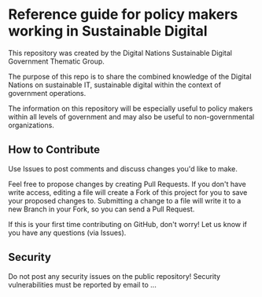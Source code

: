 # Reference guide for policy makers working in Sustainable Digital
This repository was created by the Digital Nations Sustainable Digital Government Thematic Group.

The purpose of this repo is to share the combined knowledge of the Digital Nations on sustainable IT, sustainable digital within the context of government operations.

The information on this repository will be especially useful to policy makers within all levels of government and may also be useful to non-governmental organizations.

## How to Contribute
Use Issues to post comments and discuss changes you'd like to make.

Feel free to propose changes by creating Pull Requests. If you don't have write access, editing a file will create a Fork of this project for you to save your proposed changes to. Submitting a change to a file will write it to a new Branch in your Fork, so you can send a Pull Request.

If this is your first time contributing on GitHub, don't worry! Let us know if you have any questions (via Issues).

## Security
Do not post any security issues on the public repository! Security vulnerabilities must be reported by email to ...
